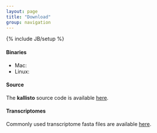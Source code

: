 ```yaml
---
layout: page
title: "Download"
group: navigation
---
```


{% include JB/setup %}

#### Binaries

- Mac:
- Linux:

#### Source

The __kallisto__ source code is available
[here](http://pachterlab.github.io/kallisto).

#### Transcriptomes

Commonly used transcriptome fasta files are available [here](http://bio.math.berkeley.edu/kallisto/transcriptomes/).
